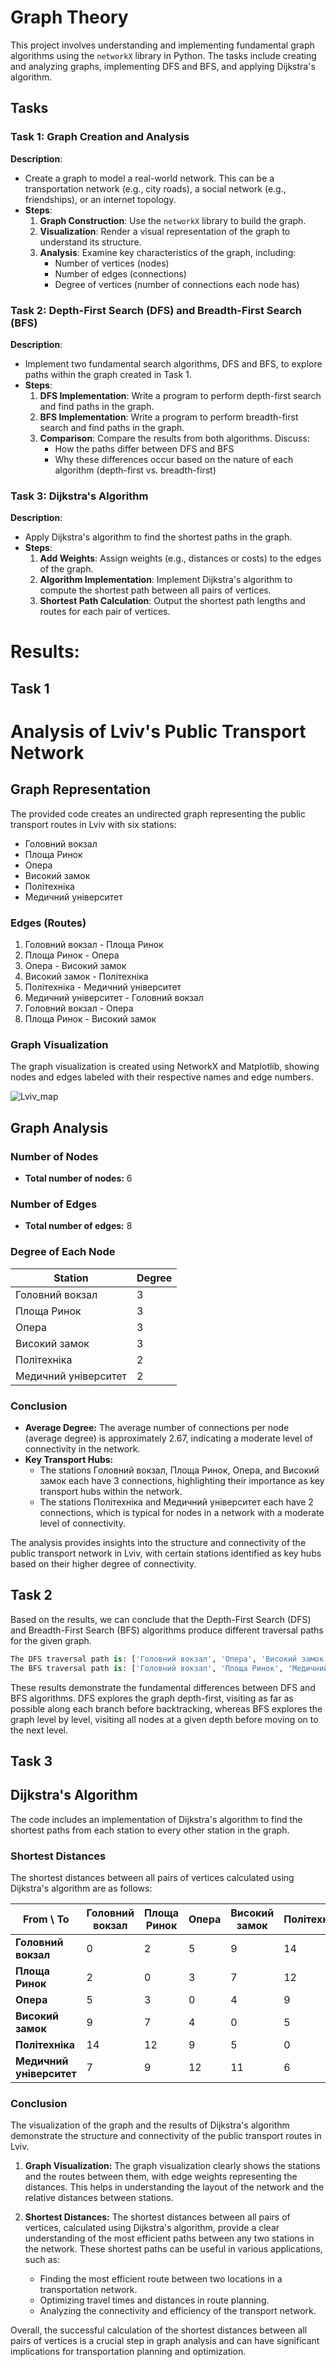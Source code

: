 # Graph Theory

This project involves understanding and implementing fundamental graph algorithms using the `networkX` library in Python. The tasks include creating and analyzing graphs, implementing DFS and BFS, and applying Dijkstra's algorithm.

## Tasks

### Task 1: Graph Creation and Analysis

**Description**:

- Create a graph to model a real-world network. This can be a transportation network (e.g., city roads), a social network (e.g., friendships), or an internet topology.
- **Steps**:
  1. **Graph Construction**: Use the `networkX` library to build the graph.
  2. **Visualization**: Render a visual representation of the graph to understand its structure.
  3. **Analysis**: Examine key characteristics of the graph, including:
     - Number of vertices (nodes)
     - Number of edges (connections)
     - Degree of vertices (number of connections each node has)

### Task 2: Depth-First Search (DFS) and Breadth-First Search (BFS)

**Description**:

- Implement two fundamental search algorithms, DFS and BFS, to explore paths within the graph created in Task 1.
- **Steps**:
  1. **DFS Implementation**: Write a program to perform depth-first search and find paths in the graph.
  2. **BFS Implementation**: Write a program to perform breadth-first search and find paths in the graph.
  3. **Comparison**: Compare the results from both algorithms. Discuss:
     - How the paths differ between DFS and BFS
     - Why these differences occur based on the nature of each algorithm (depth-first vs. breadth-first)

### Task 3: Dijkstra's Algorithm

**Description**:

- Apply Dijkstra's algorithm to find the shortest paths in the graph.
- **Steps**:
  1. **Add Weights**: Assign weights (e.g., distances or costs) to the edges of the graph.
  2. **Algorithm Implementation**: Implement Dijkstra's algorithm to compute the shortest path between all pairs of vertices.
  3. **Shortest Path Calculation**: Output the shortest path lengths and routes for each pair of vertices.

# Results:

## Task 1

# Analysis of Lviv's Public Transport Network

## Graph Representation

The provided code creates an undirected graph representing the public transport routes in Lviv with six stations:

- Головний вокзал
- Площа Ринок
- Опера
- Високий замок
- Політехніка
- Медичний університет

### Edges (Routes)

1. Головний вокзал - Площа Ринок
2. Площа Ринок - Опера
3. Опера - Високий замок
4. Високий замок - Політехніка
5. Політехніка - Медичний університет
6. Медичний університет - Головний вокзал
7. Головний вокзал - Опера
8. Площа Ринок - Високий замок

### Graph Visualization

The graph visualization is created using NetworkX and Matplotlib, showing nodes and edges labeled with their respective names and edge numbers.

![Lviv_map](./assets/Figure_1.png)

## Graph Analysis

### Number of Nodes

- **Total number of nodes:** 6

### Number of Edges

- **Total number of edges:** 8

### Degree of Each Node

| Station              | Degree |
| -------------------- | ------ |
| Головний вокзал      | 3      |
| Площа Ринок          | 3      |
| Опера                | 3      |
| Високий замок        | 3      |
| Політехніка          | 2      |
| Медичний університет | 2      |

### Conclusion

- **Average Degree:** The average number of connections per node (average degree) is approximately 2.67, indicating a moderate level of connectivity in the network.
- **Key Transport Hubs:**
  - The stations Головний вокзал, Площа Ринок, Опера, and Високий замок each have 3 connections, highlighting their importance as key transport hubs within the network.
  - The stations Політехніка and Медичний університет each have 2 connections, which is typical for nodes in a network with a moderate level of connectivity.

The analysis provides insights into the structure and connectivity of the public transport network in Lviv, with certain stations identified as key hubs based on their higher degree of connectivity.

## Task 2

Based on the results, we can conclude that the Depth-First Search (DFS) and Breadth-First Search (BFS) algorithms produce different traversal paths for the given graph.

```python
The DFS traversal path is: ['Головний вокзал', 'Опера', 'Високий замок', 'Площа Ринок', 'Політехніка', 'Медичний університет']
The BFS traversal path is: ['Головний вокзал', 'Площа Ринок', 'Медичний університет', 'Опера', 'Високий замок', 'Політехніка']
```

These results demonstrate the fundamental differences between DFS and BFS algorithms. DFS explores the graph depth-first, visiting as far as possible along each branch before backtracking, whereas BFS explores the graph level by level, visiting all nodes at a given depth before moving on to the next level.

## Task 3

## Dijkstra's Algorithm

The code includes an implementation of Dijkstra's algorithm to find the shortest paths from each station to every other station in the graph.

### Shortest Distances

The shortest distances between all pairs of vertices calculated using Dijkstra's algorithm are as follows:

| From \ To                | Головний вокзал | Площа Ринок | Опера | Високий замок | Політехніка | Медичний університет |
| ------------------------ | --------------- | ----------- | ----- | ------------- | ----------- | -------------------- |
| **Головний вокзал**      | 0               | 2           | 5     | 9             | 14          | 7                    |
| **Площа Ринок**          | 2               | 0           | 3     | 7             | 12          | 9                    |
| **Опера**                | 5               | 3           | 0     | 4             | 9           | 12                   |
| **Високий замок**        | 9               | 7           | 4     | 0             | 5           | 11                   |
| **Політехніка**          | 14              | 12          | 9     | 5             | 0           | 6                    |
| **Медичний університет** | 7               | 9           | 12    | 11            | 6           | 0                    |

### Conclusion

The visualization of the graph and the results of Dijkstra's algorithm demonstrate the structure and connectivity of the public transport routes in Lviv.

1. **Graph Visualization:** The graph visualization clearly shows the stations and the routes between them, with edge weights representing the distances. This helps in understanding the layout of the network and the relative distances between stations.

2. **Shortest Distances:** The shortest distances between all pairs of vertices, calculated using Dijkstra's algorithm, provide a clear understanding of the most efficient paths between any two stations in the network. These shortest paths can be useful in various applications, such as:
   - Finding the most efficient route between two locations in a transportation network.
   - Optimizing travel times and distances in route planning.
   - Analyzing the connectivity and efficiency of the transport network.

Overall, the successful calculation of the shortest distances between all pairs of vertices is a crucial step in graph analysis and can have significant implications for transportation planning and optimization.
